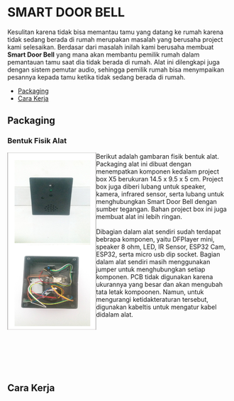 # SMART DOOR BELL

Kesulitan karena tidak bisa memantau tamu yang datang ke rumah karena tidak sedang berada di rumah merupakan masalah yang berusaha project kami selesaikan. Berdasar dari masalah inilah kami berusaha membuat **Smart Door Bell** yang mana akan membantu pemilik rumah dalam pemantauan tamu saat dia tidak berada di rumah. Alat ini dilengkapi juga dengan sistem pemutar audio, sehingga pemilik rumah bisa menympaikan pesannya kepada tamu ketika tidak sedang berada di rumah.

<ul>
  <li><a href="#Packaging">Packaging</a>
  <li><a href="#software_module">Cara Kerja</a>
</ul>

## Packaging
<a href="#Packaging"></a>
### Bentuk Fisik Alat
<img src="https://github.com/charlesLangko1234/Smart-Door-Bell/blob/main/Documentation/Bentuk%20Fisik%20ALat.jpg" align="left" alt="Bentuk Luar Alat" style="width: 200px; height:400px;"/>
  Berikut adalah gambaran fisik bentuk alat. Packaging alat ini dibuat dengan menempatkan komponen kedalam project box X5 berukuran 14.5 x 9.5 x 5 cm. Project box juga diberi lubang untuk speaker, kamera, infrared sensor, serta lubang untuk menghubungkan Smart Door Bell dengan sumber tegangan. Bahan project box ini juga membuat alat ini lebih ringan.<br>
  <br>
  Dibagian dalam alat sendiri sudah terdapat bebrapa komponen, yaitu DFPlayer mini, speaker 8 ohm, LED, IR Sensor, ESP32 Cam, ESP32, serta micro usb dip socket. Bagian dalam alat sendiri masih menggunakan jumper untuk menghubungkan setiap komponen. PCB tidak digunakan karena ukurannya yang besar dan akan mengubah tata letak kompoonen. Namun, untuk mengurangi ketidakteraturan tersebut, digunakan kabeltis untuk mengatur kabel didalam alat.
  
<br><br><br><br><br><br>
## Cara Kerja
<a href="#software_module"></a>



